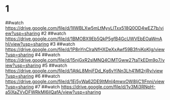 # 1
##watch https://drive.google.com/file/d/1llWBLXw5mLtMyvLlTxx518Q0OD4wEZ7b/view?usp=sharing
#2
##watch https://drive.google.com/file/d/1BMOBX9Eb5QkP5gfB4GcUWVEbEOaWmAhI/view?usp=sharing
#3
##watch https://drive.google.com/file/d/1P8nYnClraNfHXDeXxAwf59B3fniKoKIg/view?usp=sharing
#4
##watch https://drive.google.com/file/d/15njGxR2sIMNQ4ClMTGww27taTkEDm9o7/view?usp=sharing
#5
##watch https://drive.google.com/file/d/1AtkL8MnjFDd_Kg6vYiNn3Lh41Ml2rjRy/view?usp=sharing
#6
##watch https://drive.google.com/file/d/1Ej5yWa62DE9ItMnI4mwxOW8IjC1IFnni/view?usp=sharing
#7
##watch https://drive.google.com/file/d/1y3Mi3RNpH-a5lXaZVvDFWRkMl6iIQafA/view?usp=sharing
